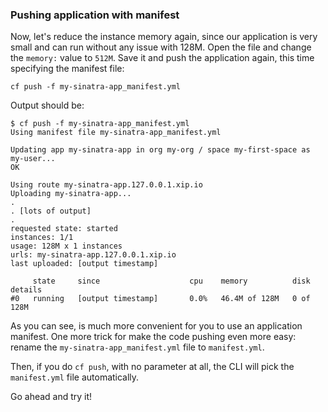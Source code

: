 ### Pushing application with manifest

Now, let's reduce the instance memory again, since our application is very small and can run without any issue with 128M. Open the file and change the `memory:` value to `512M`. Save it and push the application again, this time specifying the manifest file:

```
cf push -f my-sinatra-app_manifest.yml
```

Output should be:

```
$ cf push -f my-sinatra-app_manifest.yml
Using manifest file my-sinatra-app_manifest.yml

Updating app my-sinatra-app in org my-org / space my-first-space as my-user...
OK

Using route my-sinatra-app.127.0.0.1.xip.io
Uploading my-sinatra-app...
.
. [lots of output]
.
requested state: started
instances: 1/1
usage: 128M x 1 instances
urls: my-sinatra-app.127.0.0.1.xip.io
last uploaded: [output timestamp]

     state     since                    cpu    memory          disk        details
#0   running   [output timestamp]       0.0%   46.4M of 128M   0 of 128M
```

As you can see, is much more convenient for you to use an application manifest. One more trick for make the code pushing even more easy: rename the `my-sinatra-app_manifest.yml` file to `manifest.yml`.

Then, if you do `cf push`, with no parameter at all, the CLI will pick the `manifest.yml` file automatically.

Go ahead and try it!
